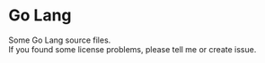 # Go Lang

Some Go Lang source files.  
If you found some license problems, please tell me or create issue.  
